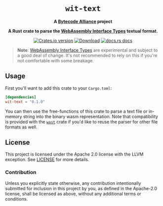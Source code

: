 <div align="center">
  <h1><code>wit-text</code></h1>

  <strong>A <a href="https://bytecodealliance.org/">Bytecode Alliance</a> project</strong>

  <p>
    <strong>A Rust crate to parse the <a
    href="https://github.com/webassembly/interface-types">WebAssembly
    Interface Types</a> textual format.</strong>
  </p>

  <p>
    <a href="https://crates.io/crates/wit-text"><img src="https://img.shields.io/crates/v/wit-text.svg?style=flat-square" alt="Crates.io version" /></a>
    <a href="https://crates.io/crates/wit-text"><img src="https://img.shields.io/crates/d/wit-text.svg?style=flat-square" alt="Download" /></a>
    <a href="https://bytecodealliance.github.io/wit-text/"><img src="https://img.shields.io/badge/docs-latest-blue.svg?style=flat-square" alt="docs.rs docs" /></a>
  </p>
</div>

> **Note**: [WebAssembly Interface
> Types](https://github.com/webassembly/interface-types) are experimental and
> subject to a good deal of change. It's not recommended to rely on this if
> you're not comfortable with some breakage.

## Usage

First you'll want to add this crate to your `Cargo.toml`:

```toml
[dependencies]
wit-text = "0.1.0"
```

You can then use the free-functions of this crate to parse a text file or
in-memory string into the binary wasm representation. Note that compatibility is
provided with the [`wast`](https://crates.io/crates/wast) crate if you'd like to
reuse the parser for other file formats as well.

## License

This project is licensed under the Apache 2.0 license with the LLVM exception.
See [LICENSE](LICENSE) for more details.

### Contribution

Unless you explicitly state otherwise, any contribution intentionally submitted
for inclusion in this project by you, as defined in the Apache-2.0 license,
shall be licensed as above, without any additional terms or conditions.
